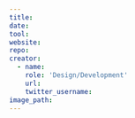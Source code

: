 ```yaml
---
title:
date:
tool:
website:
repo:
creator:
  - name:
    role: 'Design/Development'
    url:
    twitter_username:
image_path:
---
```

